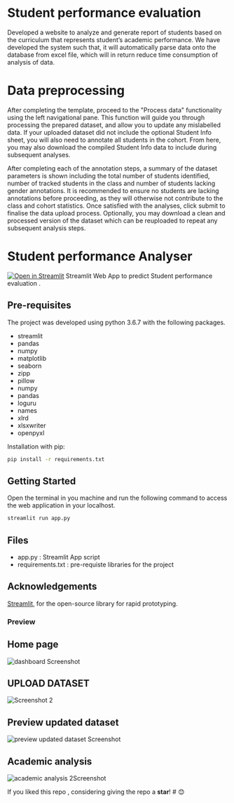 # Student performance evaluation 
Developed a website to analyze and generate report of students based on the curriculum that represents student’s academic performance. We have developed the system such that, it will automatically parse data onto the database from excel file, which will in return reduce time consumption of analysis of data.

# Data preprocessing
After completing the template, proceed to the "Process data" functionality using the left navigational pane. This function will guide you through processing the prepared dataset, and allow you to update any mislabelled data. If your uploaded dataset did not include the optional Student Info sheet, you will also need to annotate all students in the cohort. From here, you may also download the compiled Student Info data to include during subsequent analyses.<br>

After completing each of the annotation steps, a summary of the dataset parameters is shown including the total number of students identified, number of tracked students in the class and number of students lacking gender annotations. It is recommended to ensure no students are lacking annotations before proceeding, as they will otherwise not contribute to the class and cohort statistics. Once satisfied with the analyses, click submit to finalise the data upload process. Optionally, you may download a clean and processed version of the dataset which can be reuploaded to repeat any subsequent analysis steps.<br>


# Student performance Analyser
[![Open in Streamlit](https://static.streamlit.io/badges/streamlit_badge_black_white.svg)](https://share.streamlit.io/vijeta-2000/student-permormance-evaluation/main/app.py)
Streamlit Web App to predict Student performance evaluation . 

## Pre-requisites

The project was developed using python 3.6.7 with the following packages.
- streamlit
- pandas
- numpy
- matplotlib
- seaborn
- zipp
- pillow
- numpy
- pandas
- loguru
- names
- xlrd
- xlsxwriter
- openpyxl

Installation with pip:

```bash
pip install -r requirements.txt
```

## Getting Started
Open the terminal in you machine and run the following command to access the web application in your localhost.
```bash
streamlit run app.py
```

## Files
- app.py : Streamlit App script
- requirements.txt : pre-requiste libraries for the project

## Acknowledgements
  
[Streamlit](https://www.streamlit.io/), for the open-source library for rapid prototyping.



### Preview

## Home page
![dashboard Screenshot ](https://user-images.githubusercontent.com/65402647/138237115-207e0c28-df3c-4e1c-8a85-07bc574b80ee.jpg)

## UPLOAD DATASET
![Screenshot 2](https://user-images.githubusercontent.com/65402647/138237262-da5900d7-0b78-4da8-9301-917a809651af.jpg)

## Preview updated dataset
![preview updated dataset Screenshot ](https://user-images.githubusercontent.com/65402647/138237339-b79ba500-bc21-4f33-86f7-9d25353c7e1f.jpg)


## Academic analysis
![academic analysis 2Screenshot](https://user-images.githubusercontent.com/65402647/138237382-ad02b144-677a-43aa-bb48-ca174a643a28.jpg)


If you liked this repo , considering giving the repo a **star**! # 😊
